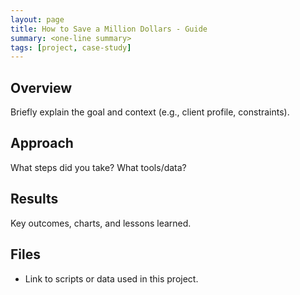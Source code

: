 ```yaml
---
layout: page
title: How to Save a Million Dollars - Guide
summary: <one-line summary>
tags: [project, case-study]
---
```


## Overview
Briefly explain the goal and context (e.g., client profile, constraints).

## Approach
What steps did you take? What tools/data?

## Results
Key outcomes, charts, and lessons learned.

## Files
- Link to scripts or data used in this project.
